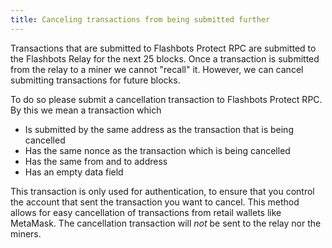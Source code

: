 ```yaml
---
title: Canceling transactions from being submitted further
---
```


Transactions that are submitted to Flashbots Protect RPC are submitted to the Flashbots Relay for the next 25 blocks. Once a transaction is submitted from the relay to a miner we cannot "recall" it. However, we can cancel submitting transactions for future blocks. 

To do so please submit a cancellation transaction to Flashbots Protect RPC. By this we mean a transaction which
- Is submitted by the same address as the transaction that is being cancelled
- Has the same nonce as the transaction which is being cancelled
- Has the same from and to address
- Has an empty data field


This transaction is only used for authentication, to ensure that you control the account that sent the transaction you want to cancel. This method allows for easy cancellation of transactions from retail wallets like MetaMask. The cancellation transaction will *not* be sent to the relay nor the miners.

